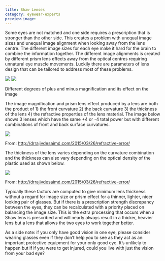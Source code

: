 ```yaml
---
title: Shaw Lenses
category: eyewear-experts
preview-image: 
---
```


<div class="employee-heading">
</div>

Some eyes are not matched and one side requires a prescription that is stronger than the other side. This creates a problem with unequal image sizes and unequal image alignment when looking away from the lens centre. The different image sizes for each eye make it hard for the brain to combine the information together. The different image alignments is created by different prism lens effects away from the optical centres requiring unnatural eye muscle movements. Luckily there are parameters of lens design that can be tailored to address most of these problems.

![](/uploads/fullsizerender-1.jpg) ![](/uploads/fullsizerender.jpg)

Different degrees of plus and minus magnification and its effect on the image

The image magnification and prism lens effect produced by a lens are both the product of 1) the front curvature 2) the back curvature 3) the thickness of the lens 4) the refractive properties of the lens material. The image below shows 3 lenses which have the same +4 or -4 total power but with different combinations of front and back surface curvatures.

![](/uploads/lens-form.jpg)

From: http://drrajivdesaimd.com/2015/03/26/refractive-error/

The thickness of the lens varies depending on the curvature combination and the thickness can also vary depending on the optical density of the plastic used as shown below.

![](/uploads/refractive-index-and-lens-thickness.jpg)

From: http://drrajivdesaimd.com/2015/03/26/refractive-error/

Typically these factors are computed to give minimum lens thickness without a regard for image size or prism effect for a thinner, lighter, nicer looking pair of glasses. But if there is a prescription strength discrepancy between the eyes, they can be recalculated with a priority placed on balancing the image size. This is the extra processing that occurs when a Shaw lens is prescribed and will nearly always result in a thicker, heavier lens but a lens that allows the two eyes to work together better. 

As a side note: if you only have good vision in one eye, please consider wearing glasses even if they don’t help you to see as they act as an important protective equipment for your only good eye. It’s unlikely to happen but if if you were to get injured, could you live with just the vision from your bad eye?
